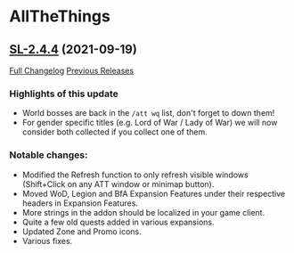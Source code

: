 # AllTheThings

## [SL-2.4.4](https://github.com/DFortun81/AllTheThings/tree/SL-2.4.4) (2021-09-19)
[Full Changelog](https://github.com/DFortun81/AllTheThings/compare/SL-2.4.3...SL-2.4.4) [Previous Releases](https://github.com/DFortun81/AllTheThings/releases)

### Highlights of this update

- World bosses are back in the `/att wq` list, don't forget to down them!
- For gender specific titles (e.g. Lord of War / Lady of War) we will now consider both collected if you collect one of them.

### Notable changes:

- Modified the Refresh function to only refresh visible windows (Shift+Click on any ATT window or minimap button).
- Moved WoD, Legion and BfA Expansion Features under their respective headers in Expansion Features.
- More strings in the addon should be localized in your game client.
- Quite a few old quests added in various expansions.
- Updated Zone and Promo icons.
- Various fixes.
